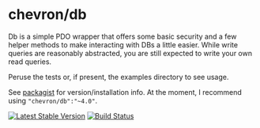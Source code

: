 # chevron/db

Db is a simple PDO wrapper that offers some basic security and a few
helper methods to make interacting with DBs a little easier. While write queries
are reasonably abstracted, you are still expected to write your own read
queries.

Peruse the tests or, if present, the examples directory to see usage.

See [packagist](https://packagist.org/packages/chevron/db) for version/installation info. At the moment, I recommend using `"chevron/db":"~4.0"`.

[![Latest Stable Version](https://poser.pugx.org/chevron/db/v/stable.svg)](https://packagist.org/packages/chevron/db)
[![Build Status](https://travis-ci.org/chevronphp/db.svg?branch=master)](https://travis-ci.org/chevronphp/db)





